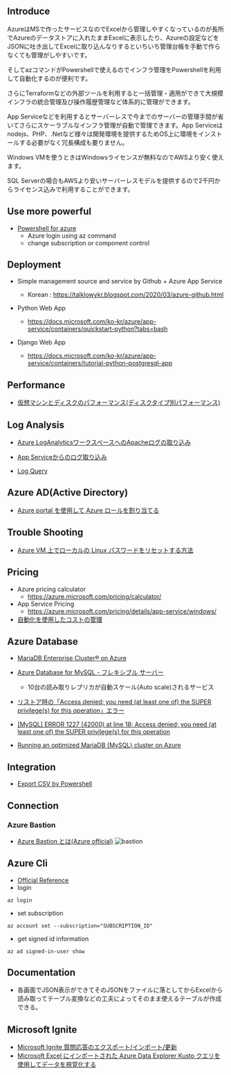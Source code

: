 ## Introduce

AzureはMSで作ったサービスなのでExcelから管理しやすくなっているのが長所でAzureのデータストアに入れたままExcelに表示したり、Azureの設定などをJSONに吐き出してExcelに取り込んなりするといちいち管理台帳を手動で作らなくても管理がしやすいです。

そしてazコマンドがPowershellで使えるのでインフラ管理をPowershellを利用して自動化するのが便利です。

さらにTerraformなどの外部ツールを利用すると一括管理・適用ができて大規模インフラの統合管理及び操作履歴管理など体系的に管理ができます。

App Serviceなどを利用するとサーバーレスで今までのサーバーの管理手間が省いてさらにスケーラブルなインフラ管理が自動で管理できます。App Serviceはnodejs、PHP、.Netなど様々は開発環境を提供するためOS上に環境をインストールする必要がなく冗長構成も要りません。

Windows VMを使うときはWindowsライセンスが無料なのでAWSより安く使えます。

SQL Serverの場合もAWSより安いサーバーレスモデルを提供するので2千円からライセンス込みで利用することができます。


## Use more powerful

* [Powershell for azure](https://github.com/LowyShin/KnowledgeBase/blob/master/wiki/ps1/ps-azure.md)
    * Azure login using az command
    * change subscription or component control

## Deployment

* Simple management source and service by Github + Azure App Service
  * Korean : https://talklowykr.blogspot.com/2020/03/azure-github.html

* Python Web App
  * https://docs.microsoft.com/ko-kr/azure/app-service/containers/quickstart-python?tabs=bash

* Django Web App
  * https://docs.microsoft.com/ko-kr/azure/app-service/containers/tutorial-python-postgresql-app

## Performance

* [仮想マシンとディスクのパフォーマンス(ディスクタイプ別パフォーマンス)](https://learn.microsoft.com/ja-jp/azure/virtual-machines/disks-performance)

## Log Analysis

* [Azure LogAnalyticsワークスペースへのApacheログの取り込み](https://cloud.ebisuda.com/2021/07/05/azure-loganalytics%E3%83%AF%E3%83%BC%E3%82%AF%E3%82%B9%E3%83%9A%E3%83%BC%E3%82%B9%E3%81%B8%E3%81%AEapache%E3%83%AD%E3%82%B0%E3%81%AE%E5%8F%96%E3%82%8A%E8%BE%BC%E3%81%BF/)

* [App Serviceからのログ取り込み](https://cloud.ebisuda.com/2021/07/11/app-service%E3%81%8B%E3%82%89%E3%81%AE%E3%83%AD%E3%82%B0%E5%8F%96%E3%82%8A%E8%BE%BC%E3%81%BF/)

* [Log Query](https://docs.microsoft.com/en-us/azure/azure-monitor/logs/query-optimization#use-effective-aggregation-commands-and-dimensions-in-summarize-and-join)

## Azure AD(Active Directory)

* [Azure portal を使用して Azure ロールを割り当てる](https://docs.microsoft.com/ja-jp/azure/role-based-access-control/role-assignments-portal?tabs=current)

## Trouble Shooting

* [Azure VM 上でローカルの Linux パスワードをリセットする方法](https://docs.microsoft.com/ja-jp/troubleshoot/azure/virtual-machines/reset-password)

## Pricing

* Azure pricing calculator
  * https://azure.microsoft.com/pricing/calculator/
* App Service Pricing
  * https://azure.microsoft.com/pricing/details/app-service/windows/
* [自動化を使用したコストの管理](https://learn.microsoft.com/ja-jp/azure/cost-management-billing/costs/manage-automation?source=recommendations)

## Azure Database

* [MariaDB Enterprise Cluster® on Azure](https://azure.microsoft.com/ja-jp/blog/mariadb-enterprise-cluster-on-azure/)
* [Azure Database for MySQL - フレキシブル サーバー](https://docs.microsoft.com/ja-jp/azure/mysql/flexible-server/overview)
  * 10台の読み取りレプリカが自動スケール(Auto scale)されるサービス
* [リストア時の「Access denied; you need (at least one of) the SUPER privilege(s) for this operation」エラー](https://next4us-ti.hatenablog.com/entry/2019/03/30/100627)
* [[MySQL] ERROR 1227 (42000) at line 18: Access denied; you need (at least one of) the SUPER privilege(s) for this operation](https://qiita.com/jesus_isao/items/16da16885e0c3a2aec4c)

* [Running an optimized MariaDB (MySQL) cluster on Azure](https://sabbour.me/running-a-mariadb-cluster-on-azure/)

## Integration

- [Export CSV by Powershell](https://www.sanganakauthority.com/2015/05/export-to-excel-microsoft-azure-vm-list.html)

## Connection

### Azure Bastion

* [Azure Bastion とは(Azure official)](https://docs.microsoft.com/ja-jp/azure/bastion/bastion-overview)
![bastion](https://docs.microsoft.com/ja-jp/azure/bastion/media/bastion-overview/architecture.png)


## Azure Cli

* [Official Reference](https://registry.terraform.io/providers/hashicorp/azurerm/latest/docs/guides/service_principal_client_secret)
* login
```
az login
```
* set subscription
```
az account set --subscription="SUBSCRIPTION_ID"
```
* get signed id information
```az
az ad signed-in-user show
```

## Documentation

- 各画面でJSON表示ができてそのJSONをファイルに落としてからExcelから読み取ってテーブル変換などの工夫によってそのまま使えるテーブルが作成できる。


## Microsoft Ignite

- [Microsoft Ignite 質問応答のエクスポート/インポート/更新](https://learn.microsoft.com/ja-jp/azure/cognitive-services/language-service/question-answering/how-to/export-import-refresh)
- [Microsoft Excel にインポートされた Azure Data Explorer Kusto クエリを使用してデータを視覚化する](https://learn.microsoft.com/ja-jp/azure/data-explorer/excel-blank-query)
